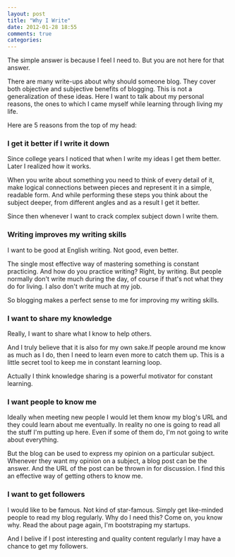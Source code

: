 ```yaml
---
layout: post
title: "Why I Write"
date: 2012-01-28 18:55
comments: true
categories: 
---
```


The simple answer is because I feel I need to. But you are not here for that answer.

There are many write-ups about why should someone blog. They cover both objective and subjective benefits of blogging. This is not a generalization of these ideas. Here I want to talk about my personal reasons, the ones to which I came myself while learning through living my life.

Here are 5 reasons from the top of my head:

### I get it better if I write it down
Since college years I noticed that when I write my ideas I get them better. Later I realized how it works.

When you write about something you need to think of every detail of it, make logical connections between pieces and represent it in a simple, readable form. And while performing these steps you think about the subject deeper, from different angles and as a result I get it better.

Since then whenever I want to crack complex subject down I write them.

### Writing improves my writing skills
I want to be good at English writing. Not good, even better.

The single most effective way of mastering something is constant practicing. And how do you practice writing? Right, by writing. But people normally don't write much during the day, of course if that's not what they do for living. I also don't write much at my job.

So blogging makes a perfect sense to me for improving my writing skills.

### I want to share my knowledge
Really, I want to share what I know to help others.

And I truly believe that it is also for my own sake.If people around me know as much as I do, then I need to learn even more to catch them up. This is a little secret tool to keep me in constant learning loop. 

Actually I think knowledge sharing is a powerful motivator for constant learning.

### I want people to know me
Ideally when meeting new people I would let them know my blog's URL and they could learn about me eventually. In reality no one is going to read all the stuff I'm putting up here. Even if some of them do, I'm not going to write about everything.

But the blog can be used to express my opinion on a particular subject. Whenever they want my opinion on a subject, a blog post can be the answer. And the URL of the post can be thrown in for discussion. I find this an effective way of getting others to know me.

### I want to get followers
I would like to be famous. Not kind of star-famous. Simply get like-minded people to read my blog regularly. Why do I need this? Come on, you know why. Read the about page again, I'm bootstraping my startups.

And I belive if I post interesting and quality content regularly I may have a chance to get my followers.
